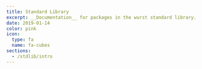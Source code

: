 ```yaml
---
title: Standard Library
excerpt: __Documentation__ for packages in the wurst standard library.
date: 2019-01-14
color: pink
icon:
  type: fa
  name: fa-cubes
sections:
  - /stdlib/intro
---
```

